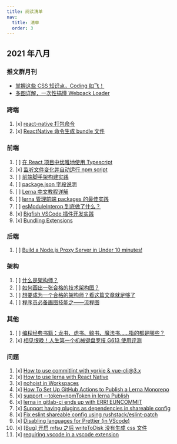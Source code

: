 ```yaml
---
title: 阅读清单
nav:
  title: 清单
  order: 3
---
```


## 2021 年八月

### 推文群月刊

- [掌握这些 CSS 知识点，Coding 如飞！](https://mp.weixin.qq.com/s/-xWxxA-_djDnhfYlEl8V2g)
- [多图详解，一次性搞懂 Webpack Loader](https://mp.weixin.qq.com/s/2v1uhw2j7yKsb1U5KE2qJA)

### 跨端

1. [x] [react-native 打包命令](https://www.jianshu.com/p/76b41831f1e1)
2. [x] [ReactNative 命令生成 bundle 文件](https://www.jianshu.com/p/76b41831f1e1)

### 前端

1. [ ] [在 React 项目中优雅地使用 Typescript](https://segmentfault.com/a/1190000020536678)
2. [x] [监听文件变化并自动运行 npm script](https://www.kancloud.cn/sllyli/npm-script/1243460)
3. [ ] [前端脚手架构建实践](https://zhuanlan.zhihu.com/p/101680922)
4. [ ] [package.json 字段说明](https://www.cnblogs.com/mengfangui/p/11174583.html)
5. [ ] [Lerna 中文教程详解](https://segmentfault.com/a/1190000019350611)
6. [ ] [lerna 管理前端 packages 的最佳实践](http://www.sosout.com/2018/07/21/lerna-repo.html)
7. [ ] [esModuleInterop 到底做了什么？](https://zhuanlan.zhihu.com/p/148081795)
8. [x] [Bigfish VSCode 插件开发实践](https://www.cnblogs.com/cczlovexw/p/13815877.html)
9. [x] [Bundling Extensions](https://code.visualstudio.com/api/working-with-extensions/bundling-extension)

### 后端

1. [ ] [Build a Node.js Proxy Server in Under 10 minutes!](https://www.twilio.com/blog/node-js-proxy-server)

### 架构

1. [ ] [什么是架构师？](https://zhuanlan.zhihu.com/p/38780884)
2. [ ] [如何画出一张合格的技术架构图？](https://www.jiqizhixin.com/articles/2019-04-11-22)
3. [ ] [想要成为一个合格的架构师？看这篇文章就足够了](https://cloud.tencent.com/developer/news/289881)
4. [ ] [程序员必备画图技能之——流程图](https://www.cnblogs.com/54chensongxia/p/12091304.html)

### 其他

1. [ ] [编程经典书籍：龙书、虎书、鲸书、魔法书……指的都是哪些？](https://cloud.tencent.com/developer/news/213107)
2. [x] [相见恨晚！人生第一个机械键盘罗技 G613 使用评测](https://post.smzdm.com/p/779760/)

### 问题

1. [x] [How to use commitlint with yorkie & vue-cli@3.x](https://dev.to/martinkr/how-to-use-commitlint-with-yorkie-vue-cli-3-x-4617)
2. [x] [How to use lerna with React Native](https://dushyant37.medium.com/how-to-use-lerna-with-react-native-1eaa79b5d8ec)
3. [x] [nohoist in Workspaces](https://classic.yarnpkg.com/blog/2018/02/15/nohoist/)
4. [x] [How To Set Up GitHub Actions to Publish a Lerna Monorepo](https://stackoverflow.com/questions/57597367/how-to-set-up-github-actions-to-publish-a-lerna-monorepo)
5. [x] [support --token=npmToken in lerna Publish](https://github.com/lerna/lerna/issues/2404)
6. [x] [lerna in gitlab-ci ends up with ERR! EUNCOMMIT](https://github.com/lerna/lerna/issues/1901)
7. [x] [Support having plugins as dependencies in shareable config](https://github.com/eslint/eslint/issues/3458)
8. [x] [Fix eslint shareable config using rushstack/eslint-patch](https://github.com/facebook/create-react-app/commit/6e10091a235ba4e15097be79b003fdde1f373331)
9. [x] [Disabling languages for Prettier (in VScode)](https://zellwk.com/blog/prettier-disable-languages/)
10. [x] [[Bug] 开启 mfsu 之后 writeToDisk 没有生成 css 文件](https://github.com/umijs/umi/issues/7132)
11. [x] [requiring vscode in a vscode extension](https://stackoverflow.com/questions/64372492/requiring-vscode-in-a-vscode-extension)
